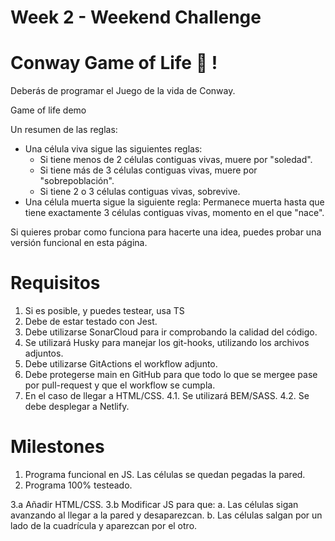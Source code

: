# Week 2 - Weekend Challenge

# Conway Game of Life 🦠 !

Deberás de programar el Juego de la vida de Conway.

Game of life demo

Un resumen de las reglas:

- Una célula viva sigue las siguientes reglas:
  - Si tiene menos de 2 células contiguas vivas, muere por "soledad".
  - Si tiene más de 3 células contiguas vivas, muere por "sobrepoblación".
  - Si tiene 2 o 3 células contiguas vivas, sobrevive.
- Una célula muerta sigue la siguiente regla: Permanece muerta hasta que tiene exactamente 3 células contiguas vivas, momento en el que "nace".

Si quieres probar como funciona para hacerte una idea, puedes probar una versión funcional en esta página.


# Requisitos
1. Si es posible, y puedes testear, usa TS
2. Debe de estar testado con Jest.
3. Debe utilizarse SonarCloud para ir comprobando la calidad del código.
4. Se utilizará Husky para manejar los git-hooks, utilizando los archivos adjuntos.
5. Debe utilizarse GitActions el workflow adjunto.
6. Debe protegerse main en GitHub para que todo lo que se mergee pase por pull-request y que el workflow se cumpla.
7. En el caso de llegar a HTML/CSS. 4.1. Se utilizará BEM/SASS. 4.2. Se debe desplegar a Netlify.

# Milestones
1. Programa funcional en JS. Las células se quedan pegadas la pared.
2. Programa 100% testeado.

3.a Añadir HTML/CSS. 3.b Modificar JS para que: a. Las células sigan avanzando al llegar a la pared y desaparezcan. b. Las células salgan por un lado de la cuadrícula y aparezcan por el otro.

